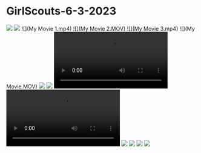 # GirlScouts-6-3-2023

![](Delaney-Charlie-AvaRose-Vanessa-Penelope.gif)
![](Giovanna-ZAINAB-samantha.gif)
![](My Movie 1.mp4)
![](My Movie 2.MOV)
![](My Movie 3.mp4)
![](My Movie.MOV)
![](UnknownGroup.gif)
![](briezy_prashasti.gif)
![](gigi-ari-audri-1.mp4)
![](gigi-ari-audri.mp4)
![](monkey-adventure.gif)
![](presley-alysandra.gif)
![](presley-alysandra-pt2.gif)
![](presley-alysandra-pt3.gif)

